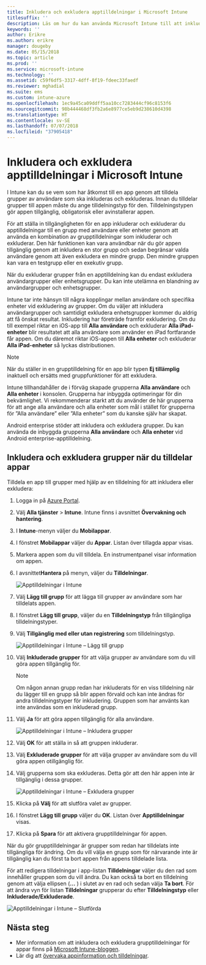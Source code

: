 ```yaml
---
title: Inkludera och exkludera apptilldelningar i Microsoft Intune
titlesuffix: ''
description: Läs om hur du kan använda Microsoft Intune till att inkludera och exkludera apptilldelningar.
keywords: ''
author: Erikre
ms.author: erikre
manager: dougeby
ms.date: 05/15/2018
ms.topic: article
ms.prod: ''
ms.service: microsoft-intune
ms.technology: ''
ms.assetid: c59f6df5-3317-4dff-8f19-fdeec33faedf
ms.reviewer: mghadial
ms.suite: ems
ms.custom: intune-azure
ms.openlocfilehash: 1ec9a45ca09ddff5aa10cc7283444cf96c8153f6
ms.sourcegitcommit: 98b444468df3fb2a6e8977ce5eb9d238610d4398
ms.translationtype: HT
ms.contentlocale: sv-SE
ms.lasthandoff: 07/07/2018
ms.locfileid: "37905418"
---
```

# <a name="include-and-exclude-app-assignments-in-microsoft-intune"></a>Inkludera och exkludera apptilldelningar i Microsoft Intune

I Intune kan du se vem som har åtkomst till en app genom att tilldela grupper av användare som ska inkluderas och exkluderas. Innan du tilldelar grupper till appen måste du ange tilldelningstyp för den. Tilldelningstypen gör appen tillgänglig, obligatorisk eller avinstallerar appen. 

För att ställa in tillgängligheten för en app inkluderar och exkluderar du apptilldelningar till en grupp med användare eller enheter genom att använda en kombination av grupptilldelningar som inkluderar och exkluderar. Den här funktionen kan vara användbar när du gör appen tillgänglig genom att inkludera en stor grupp och sedan begränsar valda användare genom att även exkludera en mindre grupp. Den mindre gruppen kan vara en testgrupp eller en exekutiv grupp. 

När du exkluderar grupper från en apptilldelning kan du endast exkludera användargrupper eller enhetsgrupper. Du kan inte utelämna en blandning av användargrupper och enhetsgrupper. 

Intune tar inte hänsyn till några kopplingar mellan användare och specifika enheter vid exkludering av grupper. Om du väljer att inkludera användargrupper och samtidigt exkludera enhetsgrupper kommer du aldrig att få önskat resultat. Inkludering har företräde framför exkludering. Om du till exempel riktar en iOS-app till **Alla användare** och exkluderar **Alla iPad-enheter** blir resultatet att alla användare som använder en iPad fortfarande får appen. Om du däremot riktar iOS-appen till **Alla enheter** och exkluderar **Alla iPad-enheter** så lyckas distributionen.  

> [!NOTE]
> När du ställer in en grupptilldelning för en app blir typen **Ej tillämplig** inaktuell och ersätts med gruppfunktioner för att exkludera. 
>
> Intune tillhandahåller de i förväg skapade grupperna **Alla användare** och **Alla enheter** i konsolen. Grupperna har inbyggda optimeringar för din bekvämlighet. Vi rekommenderar starkt att du använder de här grupperna för att ange alla användare och alla enheter som mål i stället för grupperna för ”Alla användare” eller ”Alla enheter” som du kanske själv har skapat.  
>
> Android enterprise stöder att inkludera och exkludera grupper. Du kan använda de inbyggda grupperna **Alla användare** och **Alla enheter** vid Android enterprise-apptilldelning. 


## <a name="include-and-exclude-groups-when-assigning-apps"></a>Inkludera och exkludera grupper när du tilldelar appar 
Tilldela en app till grupper med hjälp av en tilldelning för att inkludera eller exkludera:
1. Logga in på [Azure Portal](https://portal.azure.com).
2. Välj **Alla tjänster** > **Intune**. Intune finns i avsnittet **Övervakning och hantering**.
3. I **Intune**-menyn väljer du **Mobilappar**.
4. I fönstret **Mobilappar** väljer du **Appar**. Listan över tillagda appar visas.
5. Markera appen som du vill tilldela. En instrumentpanel visar information om appen. 
6. I avsnittet**Hantera** på menyn, väljer du **Tilldelningar**. 

    ![Apptilldelningar i Intune](./media/apps-inc-exl-01.png)
7. Välj **Lägg till grupp** för att lägga till grupper av användare som har tilldelats appen. 
8. I fönstret **Lägg till grupp**, väljer du en **Tilldelningstyp** från tillgängliga tilldelningstyper.
9. Välj **Tillgänglig med eller utan registrering** som tilldelningstyp.

    ![Apptilldelningar i Intune – Lägg till grupp](./media/apps-inc-exl-02.png)
10. Välj **Inkluderade grupper** för att välja grupper av användare som du vill göra appen tillgänglig för.

    > [!NOTE]
    > Om någon annan grupp redan har inkluderats för en viss tilldelning när du lägger till en grupp så blir appen förvald och kan inte ändras för andra tilldelningstyper för inkludering. Gruppen som har använts kan inte användas som en inkluderad grupp.

11. Välj **Ja** för att göra appen tillgänglig för alla användare.

    ![Apptilldelningar i Intune – Inkludera grupper](./media/apps-inc-exl-03.png)
12. Välj **OK** för att ställa in så att gruppen inkluderar.
13. Välj **Exkluderade grupper** för att välja grupper av användare som du vill göra appen otillgänglig för. 
14. Välj grupperna som ska exkluderas. Detta gör att den här appen inte är tillgänglig i dessa grupper.

    ![Apptilldelningar i Intune – Exkludera grupper](./media/apps-inc-exl-04.png)
15. Klicka på **Välj** för att slutföra valet av grupper.
16. I fönstret **Lägg till grupp** väljer du **OK**. Listan över **Apptilldelningar** visas.
17. Klicka på **Spara** för att aktivera grupptilldelningar för appen.

När du gör grupptilldelningar är grupper som redan har tilldelats inte tillgängliga för ändring. Om du vill välja en grupp som för närvarande inte är tillgänglig kan du först ta bort appen från appens tilldelade lista. 

För att redigera tilldelningar i app-listan **Tilldelningar** väljer du den rad som innehåller gruppen som du vill ändra. Du kan också ta bort en tilldelning genom att välja ellipsen (**...** ) i slutet av en rad och sedan välja **Ta bort**. För att ändra vyn för listan **Tilldelningar** grupperar du efter **Tilldelningstyp** eller **Inkluderade/Exkluderade**.

![Apptilldelningar i Intune – Slutförda](./media/apps-inc-exl-05.png)

## <a name="next-steps"></a>Nästa steg

- Mer information om att inkludera och exkludera grupptilldelningar för appar finns på [Microsoft Intune-bloggen](https://aka.ms/new_app_assignment_process).
- Lär dig att [övervaka appinformation och tilldelningar](apps-monitor.md).
